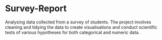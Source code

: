 # Survey-Report
Analysing data collected from a survey of students. The project involves cleaning and tidying the data to create visualisations and conduct scientific tests of various hypotheses for both categorical and numeric data.
